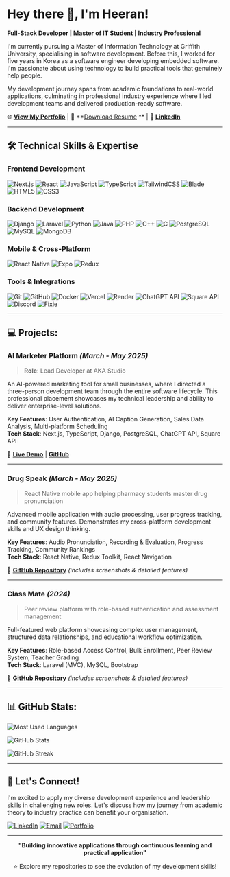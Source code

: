 # Hey there 👋, I'm Heeran!

**Full-Stack Developer | Master of IT Student | Industry Professional**

I'm currently pursuing a Master of Information Technology at Griffith University, specialising in software development. Before this, I worked for five years in Korea as a software engineer developing embedded software. I'm passionate about using technology to build practical tools that genuinely help people.

My development journey spans from academic foundations to real-world applications, culminating in professional industry experience where I led development teams and delivered production-ready software.

🌐 **[View My Portfolio](https://heerankim.com)** | 📄 **[Download Resume](https://github.com/user-attachments/files/20402970/Heeran.Kim.s.Resume.2025.05.pdf)
** | 💼 **[LinkedIn](https://linkedin.com/in/heeran-kim)**

---

## 🛠 Technical Skills & Expertise

### Frontend Development
![Next.js](https://img.shields.io/badge/-Next.js-000000?style=flat-square&logo=nextdotjs&logoColor=white)
![React](https://img.shields.io/badge/-React-61DAFB?style=flat-square&logo=react&logoColor=black)
![JavaScript](https://img.shields.io/badge/-JavaScript-F7DF1E?style=flat-square&logo=javascript&logoColor=black)
![TypeScript](https://img.shields.io/badge/-TypeScript-3178C6?style=flat-square&logo=typescript&logoColor=white)
![TailwindCSS](https://img.shields.io/badge/-TailwindCSS-38B2AC?style=flat-square&logo=tailwind-css&logoColor=white)
![Blade](https://img.shields.io/badge/-Blade-FF2D20?style=flat-square&logo=laravel&logoColor=white)
![HTML5](https://img.shields.io/badge/-HTML5-E34F26?style=flat-square&logo=html5&logoColor=white)
![CSS3](https://img.shields.io/badge/-CSS3-1572B6?style=flat-square&logo=css3)

### Backend Development
![Django](https://img.shields.io/badge/-Django-092E20?style=flat-square&logo=django&logoColor=white)
![Laravel](https://img.shields.io/badge/-Laravel-FF2D20?style=flat-square&logo=laravel&logoColor=white)
![Python](https://img.shields.io/badge/-Python-3776AB?style=flat-square&logo=python&logoColor=white)
![Java](https://img.shields.io/badge/-Java-007396?style=flat-square&logo=java)
![PHP](https://img.shields.io/badge/-PHP-777BB4?style=flat-square&logo=php&logoColor=white)
![C++](https://img.shields.io/badge/-C++-00599C?style=flat-square&logo=c%2B%2B&logoColor=white)
![C](https://img.shields.io/badge/-C-A8B9CC?style=flat-square&logo=c&logoColor=white)
![PostgreSQL](https://img.shields.io/badge/-PostgreSQL-336791?style=flat-square&logo=postgresql&logoColor=white)
![MySQL](https://img.shields.io/badge/-MySQL-4479A1?style=flat-square&logo=mysql&logoColor=white)
![MongoDB](https://img.shields.io/badge/-MongoDB-47A248?style=flat-square&logo=mongodb&logoColor=white)

### Mobile & Cross-Platform
![React Native](https://img.shields.io/badge/-React%20Native-61DAFB?style=flat-square&logo=react&logoColor=black)
![Expo](https://img.shields.io/badge/-Expo-000020?style=flat-square&logo=expo&logoColor=white)
![Redux](https://img.shields.io/badge/-Redux-764ABC?style=flat-square&logo=redux&logoColor=white)

### Tools & Integrations
![Git](https://img.shields.io/badge/-Git-F05032?style=flat-square&logo=git&logoColor=white)
![GitHub](https://img.shields.io/badge/-GitHub-181717?style=flat-square&logo=github)
![Docker](https://img.shields.io/badge/-Docker-2496ED?style=flat-square&logo=docker&logoColor=white)
![Vercel](https://img.shields.io/badge/-Vercel-000000?style=flat-square&logo=vercel&logoColor=white)
![Render](https://img.shields.io/badge/-Render-000000?style=flat-square&logo=render)
![ChatGPT API](https://img.shields.io/badge/-ChatGPT%20API-10A37F?style=flat-square&logo=openai&logoColor=white)
![Square API](https://img.shields.io/badge/-Square%20API-3E4348?style=flat-square&logo=square&logoColor=white)
![Discord](https://img.shields.io/badge/-Discord-5865F2?style=flat-square&logo=discord&logoColor=white)
![Fixie](https://img.shields.io/badge/-Fixie-FF6B6B?style=flat-square&logo=fixie&logoColor=white)

---

## 💻 Projects:
### **AI Marketer Platform** *(March - May 2025)*
> **Role**: Lead Developer at AKA Studio

An AI-powered marketing tool for small businesses, where I directed a three-person development team through the entire software lifecycle. This professional placement showcases my technical leadership and ability to deliver enterprise-level solutions.

**Key Features**: User Authentication, AI Caption Generation, Sales Data Analysis, Multi-platform Scheduling  
**Tech Stack**: Next.js, TypeScript, Django, PostgreSQL, ChatGPT API, Square API

🔗 **[Live Demo](https://ai-marketer-v2.vercel.app/)** | **[GitHub](https://github.com/heeran-kim/ai-marketer-v2)**

---

### **Drug Speak** *(March - May 2025)*
> React Native mobile app helping pharmacy students master drug pronunciation

Advanced mobile application with audio processing, user progress tracking, and community features. Demonstrates my cross-platform development skills and UX design thinking.

**Key Features**: Audio Pronunciation, Recording & Evaluation, Progress Tracking, Community Rankings  
**Tech Stack**: React Native, Redux Toolkit, React Navigation

🔗 **[GitHub Repository](https://github.com/heeran-kim/drug-speak-app)** *(includes screenshots & detailed features)*

---

### **Class Mate** *(2024)*
> Peer review platform with role-based authentication and assessment management

Full-featured web platform showcasing complex user management, structured data relationships, and educational workflow optimization.

**Key Features**: Role-based Access Control, Bulk Enrollment, Peer Review System, Teacher Grading  
**Tech Stack**: Laravel (MVC), MySQL, Bootstrap

🔗 **[GitHub Repository](https://github.com/heeran-kim/classmate-web)** *(includes screenshots & detailed features)*

---

## 📊 GitHub Stats:
![Most Used Languages](https://github-readme-stats.vercel.app/api/top-langs/?username=heeran-kim&layout=compact&theme=default)

![GitHub Stats](https://github-readme-stats.vercel.app/api?username=heeran-kim&show_icons=true&count_private=true&include_all_commits=true&theme=default)

![GitHub Streak](https://github-readme-streak-stats.herokuapp.com/?user=heeran-kim&theme=default)

---

## 🤝 Let's Connect!

I'm excited to apply my diverse development experience and leadership skills in challenging new roles. Let's discuss how my journey from academic theory to industry practice can benefit your organisation.

[![LinkedIn](https://img.shields.io/badge/-LinkedIn-0077B5?style=for-the-badge&logo=linkedin&logoColor=white)](https://linkedin.com/in/heeran-kim)
[![Email](https://img.shields.io/badge/-Email-D14836?style=for-the-badge&logo=gmail&logoColor=white)](mailto:heerankim3@gmail.com)
[![Portfolio](https://img.shields.io/badge/-Portfolio-4285F4?style=for-the-badge&logo=google-chrome&logoColor=white)](https://heerankim.com)


---

<div align="center">

**"Building innovative applications through continuous learning and practical application"**

⭐ Explore my repositories to see the evolution of my development skills!

</div>
